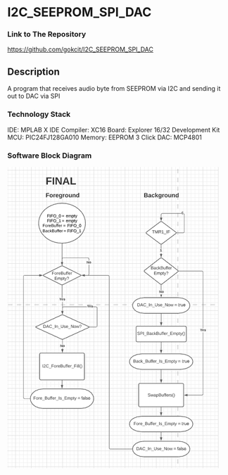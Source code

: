 # I2C_SEEPROM_SPI_DAC

### Link to The Repository
https://github.com/gokcit/I2C_SEEPROM_SPI_DAC

## Description
A program that receives audio byte from SEEPROM via I2C and sending it out to DAC via SPI

### Technology Stack
IDE: MPLAB X IDE
Compiler: XC16
Board: Explorer 16/32 Development Kit
MCU: PIC24FJ128GA010
Memory: EEPROM 3 Click
DAC: MCP4801

### Software Block Diagram
![Alt text](https://github.com/gokcit/I2C_SEEPROM_SPI_DAC/blob/main/block_diagram.png "Software Block Diagram")
